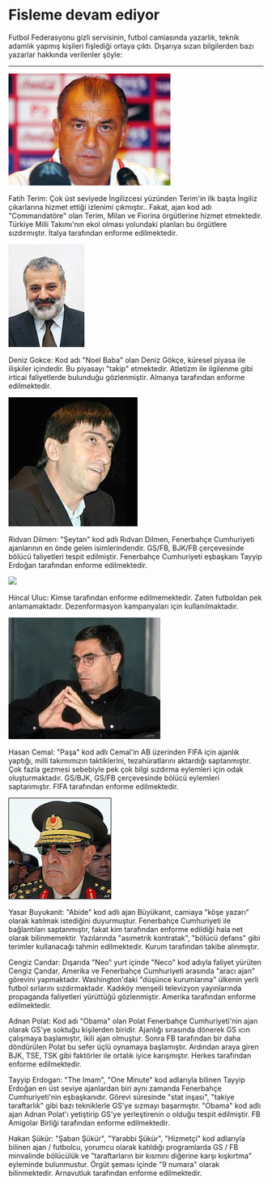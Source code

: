 # Fisleme devam ediyor

Futbol Federasyonu gizli servisinin, futbol camiasında yazarlık, teknik adamlık yapmış kişileri fişlediği ortaya çıktı. Dışarıya sızan bilgilerden bazı yazarlar hakkında verilenler şöyle:

---

![](fatihterim2.jpg)

Fatih Terim: Çok üst seviyede İngilizcesi yüzünden Terim'in ilk başta İngiliz çıkarlarına hizmet ettiği izlenimi çıkmıştır.. Fakat, ajan kod adı "Commandatöre" olan Terim, Milan ve Fiorina örgütlerine hizmet etmektedir. Türkiye Milli Takımı'nın ekol olması yolundaki planları bu örgütlere sızdırmıştır. İtalya tarafından enforme edilmektedir.

![](00039468.jpg)

Deniz Gokce: Kod adı "Noel Baba" olan Deniz Gökçe, küresel piyasa ile ilişkiler içindedir. Bu piyasayı "takip" etmektedir. Atletizm ile ilgilenme gibi irticai faliyetlerde bulunduğu gözlenmiştir. Almanya tarafından enforme edilmektedir.

![](06.12.2006_ridvan_dilmen.jpg)

Ridvan Dilmen: "Şeytan" kod adlı Rıdvan Dilmen, Fenerbahçe Cumhuriyeti ajanlarının en önde gelen isimlerindendir. GS/FB, BJK/FB çerçevesinde bölücü faliyetleri tespit edilmiştir. Fenerbahçe Cumhuriyeti eşbaşkanı Tayyip Erdoğan tarafından enforme edilmektedir.

![](h%25FDncal%2Bulu%25E7.jpg)

Hincal Uluc: Kimse tarafından enforme edilmemektedir. Zaten futboldan pek anlamamaktadır. Dezenformasyon kampanyaları için kullanılmaktadır.

![](hasancemalllll2df049d92df049daby.jpg)

Hasan Cemal: "Paşa" kod adlı Cemal'in AB üzerinden FIFA için ajanlık yaptığı, milli takımımızın taktiklerini, tezahüratlarını aktardığı saptanmıştır. Çok fazla gezmesi sebebiyle pek çok bilgi sızdırma eylemleri için odak oluşturmaktadır. GS/BJK, GS/FB çerçevesinde bölücü eylemleri saptanmıştır. FIFA tarafından enforme edilmektedir.

![](buyukanit.jpg)

Yasar Buyukanit: "Abide" kod adlı ajan Büyükanıt, camiaya "köşe yazarı" olarak katılmak istediğini duyurmuştur. Fenerbahçe Cumhuriyeti ile bağlantıları saptanmıştır, fakat kim tarafından enforme edildiği hala net olarak bilinmemektir. Yazılarında "asımetrik kontratak", "bölücü defans" gibi terimler kullanacağı tahmin edilmektedir. Kurum tarafından takibe alınmıştır.

Cengiz Candar: Dışarıda "Neo" yurt içinde "Neco" kod adıyla faliyet yürüten Cengiz Çandar, Amerika ve Fenerbahçe Cumhuriyeti arasında "aracı ajan" görevini yapmaktadır. Washington'daki "düşünce kurumlarına" ülkenin yerli futbol sırlarını sızdırmaktadır. Kadıköy menşeili televizyon yayınlarında propaganda faliyetleri yürüttüğü gözlenmiştir. Amerika tarafından enforme edilmektedir.

Adnan Polat: Kod adı "Obama" olan Polat Fenerbahçe Cumhuriyeti'nin ajan olarak GS'ye soktuğu kişilerden biridir. Ajanlığı sırasında dönerek GS ıcın çalışmaya başlamıştır, ikili ajan olmuştur. Sonra FB tarafından bir daha döndürülen Polat bu sefer üçlü oynamaya başlamıştır. Ardından araya giren BJK, TSE, TSK gibi faktörler ile ortalık iyice karışmıştır. Herkes tarafından enforme edilmektedir.

Tayyip Erdogan: "The Imam", "One Minute" kod adlarıyla bilinen Tayyip Erdoğan en üst seviye ajanlardan biri aynı zamanda Fenerbahçe Cumhuriyeti'nin eşbaşkanıdır. Görevi süresinde "stat inşası", "takiye taraftarlık" gibi bazı tekniklerle GS'ye sızmayı başarmıştır. "Obama" kod adlı ajan Adnan Polat'ı yetiştirip GS'ye yerleştirenin o olduğu tespit edilmiştir. FB Amigolar Birliği tarafından enforme edilmektedir.

Hakan Şükür: "Şaban Şükür", "Yarabbi Şükür", "Hizmetçi" kod adlarıyla bilinen ajan / futbolcu, yorumcu olarak katıldığı programlarda GS / FB minvalinde bölücülük ve "taraftarların bir kısmını diğerine karşı kışkırtma" eyleminde bulunmustur. Örgüt şeması içinde "9 numara" olarak bilinmektedir. Arnavutluk tarafından enforme edilmektedir.







